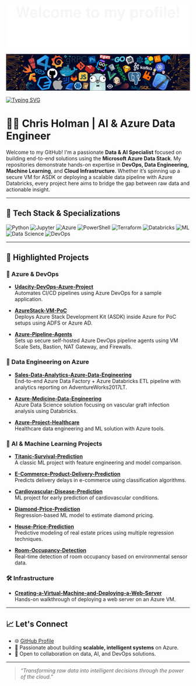![](assets/Bottom_up.svg)

![](assets/header_.png)

[![Typing SVG](https://readme-typing-svg.herokuapp.com?color=%230078D4&center=true&vCenter=true&width=700&lines=Hi+there+%F0%9F%91%8B,+I+am+Chris+Holman;AI+%26+Data+Engineer+%7C+Azure+Data+Stack+Specialist;Azure+Data+Factory+%7C+Databricks+%7C+PowerShell;Python+%7C+ML+%7C+DevOps;Passionate+about+cloud-based+intelligent+solutions)](https://github.com/chrisholmanai)


# 👨‍💻 Chris Holman | AI & Azure Data Engineer

Welcome to my GitHub! I'm a passionate **Data & AI Specialist** focused on building end-to-end solutions using the **Microsoft Azure Data Stack**. My repositories demonstrate hands-on expertise in **DevOps, Data Engineering, Machine Learning**, and **Cloud Infrastructure**. Whether it’s spinning up a secure VM for ASDK or deploying a scalable data pipeline with Azure Databricks, every project here aims to bridge the gap between raw data and actionable insight.

---

## 🧰 Tech Stack & Specializations

![Python](https://img.shields.io/badge/Python-3776AB?style=for-the-badge&logo=python&logoColor=white)
![Jupyter](https://img.shields.io/badge/Jupyter-F37626?style=for-the-badge&logo=jupyter&logoColor=white)
![Azure](https://img.shields.io/badge/Azure-0078D4?style=for-the-badge&logo=microsoftazure&logoColor=white)
![PowerShell](https://img.shields.io/badge/PowerShell-5391FE?style=for-the-badge&logo=powershell&logoColor=white)
![Terraform](https://img.shields.io/badge/Terraform-7B42BC?style=for-the-badge&logo=terraform&logoColor=white)
![Databricks](https://img.shields.io/badge/Databricks-EA3E3F?style=for-the-badge&logo=databricks&logoColor=white)
![ML](https://img.shields.io/badge/Machine%20Learning-FFD43B?style=for-the-badge&logo=scikit-learn&logoColor=black)
![Data Science](https://img.shields.io/badge/Data%20Science-4B8BBE?style=for-the-badge&logo=anaconda&logoColor=white)
![DevOps](https://img.shields.io/badge/DevOps-003B57?style=for-the-badge&logo=azuredevops&logoColor=white)

---

## 📌 Highlighted Projects

### 🚀 Azure & DevOps
- **[Udacity-DevOps-Azure-Project](https://github.com/chrisholmanai/Udacity-DevOps-Azure-Project)**  
  Automates CI/CD pipelines using Azure DevOps for a sample application.
  
- **[AzureStack-VM-PoC](https://github.com/chrisholmanai/AzureStack-VM-PoC)**  
  Deploys Azure Stack Development Kit (ASDK) inside Azure for PoC setups using ADFS or Azure AD.

- **[Azure-Pipeline-Agents](https://github.com/chrisholmanai/Azure-Pipeline-Agents)**  
  Sets up secure self-hosted Azure DevOps pipeline agents using VM Scale Sets, Bastion, NAT Gateway, and Firewalls.

### 🧪 Data Engineering on Azure
- **[Sales-Data-Analytics-Azure-Data-Engineering](https://github.com/chrisholmanai/Sales-Data-Analytics-Azure-Data-Engineering)**  
  End-to-end Azure Data Factory + Azure Databricks ETL pipeline with analytics reporting on AdventureWorks2017LT.

- **[Azure-Medicine-Data-Engineering](https://github.com/chrisholmanai/Azure-Medicine-Data-Engineering)**  
  Azure Data Science solution focusing on vascular graft infection analysis using Databricks.

- **[Azure-Project-Healthcare](https://github.com/chrisholmanai/Azure-Project-Healthcare)**  
  Healthcare data engineering and ML solution with Azure tools.

### 🤖 AI & Machine Learning Projects
- **[Titanic-Survival-Prediction](https://github.com/chrisholmanai/Titanic-Survival-Prediction)**  
  A classic ML project with feature engineering and model comparison.

- **[E-Commerce-Product-Delivery-Prediction](https://github.com/chrisholmanai/E-Commerce-Product-Delivery-Prediction)**  
  Predicts delivery delays in e-commerce using classification algorithms.

- **[Cardiovascular-Disease-Prediction](https://github.com/chrisholmanai/Cardiovascular-Disease-Prediction)**  
  ML project for early prediction of cardiovascular conditions.

- **[Diamond-Price-Prediction](https://github.com/chrisholmanai/Diamond-Price-Prediction)**  
  Regression-based ML model to estimate diamond pricing.

- **[House-Price-Prediction](https://github.com/chrisholmanai/House-Price-Prediction)**  
  Predictive modeling of real estate prices using multiple regression techniques.

- **[Room-Occupancy-Detection](https://github.com/chrisholmanai/Room-Occupancy-Detection)**  
  Real-time detection of room occupancy based on environmental sensor data.

### 🛠 Infrastructure
- **[Creating-a-Virtual-Machine-and-Deploying-a-Web-Server](https://github.com/chrisholmanai/Creating-a-Virtual-Machine-and-Deploying-a-Web-Server)**  
  Hands-on walkthrough of deploying a web server on an Azure VM.

---

## 📈 Let's Connect

- 🌐 [GitHub Profile](https://github.com/chrisholmanai)
- 🧠 Passionate about building **scalable, intelligent systems** on Azure.
- 💬 Open to collaboration on data, AI, and DevOps solutions.

---

> _“Transforming raw data into intelligent decisions through the power of the cloud.”_

